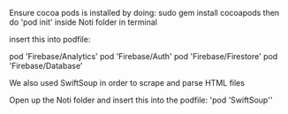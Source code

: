 Ensure cocoa pods is installed by doing: sudo gem install cocoapods
then do 'pod init' inside Noti folder in terminal

 insert this into podfile: 

pod 'Firebase/Analytics'
pod 'Firebase/Auth'
pod 'Firebase/Firestore'
pod 'Firebase/Database'


 We also used SwiftSoup in order to scrape and parse HTML files

Open up the Noti folder and insert this into the podfile: 'pod 'SwiftSoup''
